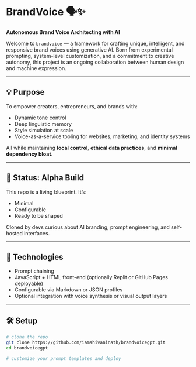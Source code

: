 # BrandVoice 🗣️✨  
**Autonomous Brand Voice Architecting with AI**

Welcome to `brandvoice` — a framework for crafting unique, intelligent, and responsive brand voices using generative AI. Born from experimental prompting, system-level customization, and a commitment to creative autonomy, this project is an ongoing collaboration between human design and machine expression.

---

## 💡 Purpose

To empower creators, entrepreneurs, and brands with:
- Dynamic tone control
- Deep linguistic memory
- Style simulation at scale
- Voice-as-a-service tooling for websites, marketing, and identity systems

All while maintaining **local control**, **ethical data practices**, and **minimal dependency bloat**.

---

## 🚀 Status: Alpha Build

This repo is a living blueprint. It’s:
- Minimal
- Configurable
- Ready to be shaped

Cloned by devs curious about AI branding, prompt engineering, and self-hosted interfaces.

---

## 🧠 Technologies

- Prompt chaining
- JavaScript + HTML front-end (optionally Replit or GitHub Pages deployable)
- Configurable via Markdown or JSON profiles
- Optional integration with voice synthesis or visual output layers

---

## 🛠 Setup

```bash
# clone the repo
git clone https://github.com/iamshivaninath/brandvoicegpt.git
cd brandvoicegpt

# customize your prompt templates and deploy
